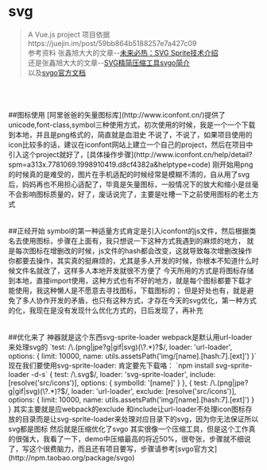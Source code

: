 # svg

> A Vue.js project
项目依据https://juejin.im/post/59bb864b5188257e7a427c09    
参考资料 张鑫旭大大的文章--[未来必热：SVG Sprite技术介绍](http://www.zhangxinxu.com/wordpress/2014/07/introduce-svg-sprite-technology/?spm=a313x.7781069.1998910419.50)    
还是张鑫旭大大的文章--[SVG精简压缩工具svgo简介](http://www.zhangxinxu.com/wordpress/2016/02/svg-compress-tool-svgo-experience/)    
以及[svgo官方文档](http://npm.taobao.org/package/svgo)    
</br>
</br>
</br>
##图标使用
  [阿里爸爸的矢量图标库](http://www.iconfont.cn/)提供了unicode,font-class,symbol三种使用方式，初次使用的时候，我是一个一个下载到本地，并且是png格式的，简直就是血泪史
  不说了，不说了，如果项目使用的icon比较多的话，建议在iconfont网站上建立一个自己的project，然后在项目中引入这个project就好了，[具体操作步骤](http://www.iconfont.cn/help/detail?spm=a313x.7781069.1998910419.d8cf4382a&helptype=code)     
  刚开始用png的时候真的是难受的，图片在手机适配的时候经常是模糊不清的，自从用了svg后，妈妈再也不用担心适配了，毕竟是矢量图标，一般情况下的放大和缩小是丝毫不会影响图标质量的，好了，废话说完了，主要是吐槽一下之前使用图标的老土方式
</br>
</br>
</br>
##正经开始    
  symbol的第一种适量方式肯定是引入iconfont的js文件，然后根据类名去使用图标，步骤在上面有，我只想说一下这种方式我遇到的麻烦的地方，
  就是每次图标在增删改的时候，js文件的hash都会改变，这就导致每次增删改操作你都要去操作，其实真的挺麻烦的，尤其是多人开发的时候，你根本不知道什么时候文件名就改了，这样多人本地开发就很不方便了     
  今天所用的方式是将图标存储到本地，直接import使用，这种方式也有不好的地方，就是每个图标都要下载才能使用，我这种懒人是不愿意去寻找图标，下载图标的；
  但是好处也有，就是避免了多人协作开发的矛盾，也只有这种方式，才存在今天的svg优化，第一种方式的化，我现在是没有发现什么优化方式的，日后发现了，再补充     
</br>
</br>
</br>
##优化来了    
  神器就是这个东西svg-sprite-loader     
  webpack是默认用url-loader来处理svg的     
    `test: /\.(png|jpe?g|gif|svg)(\?.*)?$/,
    loader: 'url-loader',
    options: {
      limit: 10000,
      name: utils.assetsPath('img/[name].[hash:7].[ext]')
    }`    
  现在我们要使用svg-sprite-loader:    
  肯定要先下载咯： `npm install svg-sprite-loader -d-s`    
    {    
      test: /\.svg$/,    
      loader: 'svg-sprite-loader',    
      include: [resolve('src/icons')],    
      options: {    
        symbolId: '[name]'    
      }    
    },    
    {    
      test: /\.(png|jpe?g|gif|svg)(\?.*)?$/,    
      loader: 'url-loader',    
      exclude: [resolve('src/icons')],    
      options: {    
        limit: 10000,    
        name: utils.assetsPath('img/[name].[hash:7].[ext]')    
      }    
    }     
  其实主要就是应webpack的exclude 和include让url-loader不处理icon图标存放的目录而是让svg-sprite-loader来处理对应目录下的svg，因为你无法保证所以svg都是图标    
  然后就是压缩优化了svgo    
  其实很像一个压缩工具，但是这个工作真的很强大，我看了一下，demo中压缩最高的将近50%，很夸张，步骤就不细说了，写这个很费脑力，而且还有项目要写，步骤请参考[svgo官方文](http://npm.taobao.org/package/svgo)


